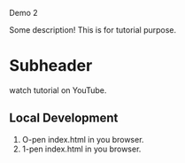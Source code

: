 Demo 2

Some description!
This is for tutorial purpose.

# Subheader

watch tutorial on YouTube.

## Local Development

1. O-pen index.html in you browser.
2. 1-pen index.html in you browser.